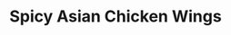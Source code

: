 ---
title: Spicy Asian Chicken Wings
id: 003
price: 100
tags:
  - Super Bowl
  - February
  - Cooking
  - Grocery
start_date: 2019-01-15 00:00:00
stop_date: 2019-02-03 00:00:00
youtube_video_id: 8FcrhbWQFVs
---